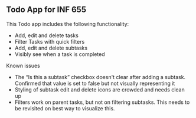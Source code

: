 ## Todo App for INF 655

This Todo app includes the following functionality:

*   Add, edit and delete tasks
*   Filter Tasks with quick filters
*   Add, edit and delete subtasks
*   Visibly see when a task is completed

Known issues

*   The “Is this a subtask” checkbox doesn't clear after adding a subtask. Confirmed that value is set to false but not visually representing it
*   Styling of subtask edit and delete icons are crowded and needs clean up
*   Filters work on parent tasks, but not on filtering subtasks. This needs to be revisited on best way to visualize this.